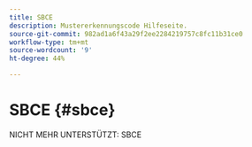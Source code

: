 ```yaml
---
title: SBCE
description: Mustererkennungscode Hilfeseite.
source-git-commit: 982ad1a6f43a29f2ee2284219757c8fc11b31ce0
workflow-type: tm+mt
source-wordcount: '9'
ht-degree: 44%

---
```



# SBCE {#sbce}

NICHT MEHR UNTERSTÜTZT: SBCE
